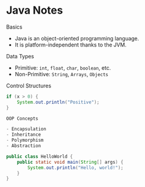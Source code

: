 # Java Notes

Basics
- Java is an object-oriented programming language.
- It is platform-independent thanks to the JVM.

Data Types
- Primitive: `int`, `float`, `char`, `boolean`, etc.
- Non-Primitive: `String`, `Arrays`, `Objects`

Control Structures
```java
if (x > 0) {
    System.out.println("Positive");
}

OOP Concepts

- Encapsulation
- Inheritance
- Polymorphism
- Abstraction

public class HelloWorld {
    public static void main(String[] args) {
        System.out.println("Hello, world!");
    }
}
